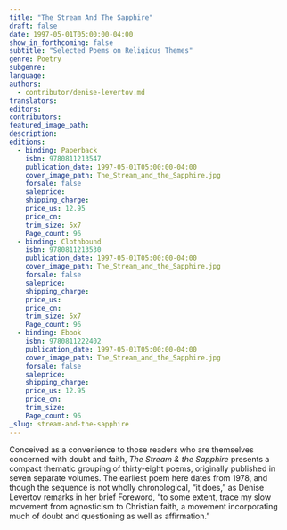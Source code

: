 ```yaml
---
title: "The Stream And The Sapphire"
draft: false
date: 1997-05-01T05:00:00-04:00
show_in_forthcoming: false
subtitle: "Selected Poems on Religious Themes"
genre: Poetry
subgenre:
language:
authors:
  - contributor/denise-levertov.md
translators:
editors:
contributors:
featured_image_path:
description:
editions:
  - binding: Paperback
    isbn: 9780811213547
    publication_date: 1997-05-01T05:00:00-04:00
    cover_image_path: The_Stream_and_the_Sapphire.jpg
    forsale: false
    saleprice:
    shipping_charge:
    price_us: 12.95
    price_cn:
    trim_size: 5x7
    Page_count: 96
  - binding: Clothbound
    isbn: 9780811213530
    publication_date: 1997-05-01T05:00:00-04:00
    cover_image_path: The_Stream_and_the_Sapphire.jpg
    forsale: false
    saleprice:
    shipping_charge:
    price_us:
    price_cn:
    trim_size: 5x7
    Page_count: 96
  - binding: Ebook
    isbn: 9780811222402
    publication_date: 1997-05-01T05:00:00-04:00
    cover_image_path: The_Stream_and_the_Sapphire.jpg
    forsale: false
    saleprice:
    shipping_charge:
    price_us: 12.95
    price_cn:
    trim_size:
    Page_count: 96
_slug: stream-and-the-sapphire
---
```


Conceived as a convenience to those readers who are themselves concerned with doubt and faith, _The Stream & the Sapphire_ presents a compact thematic grouping of thirty-eight poems, originally published in seven separate volumes. The earliest poem here dates from 1978, and though the sequence is not wholly chronological, “it does,” as Denise Levertov remarks in her brief Foreword, “to some extent, trace my slow movement from agnosticism to Christian faith, a movement incorporating much of doubt and questioning as well as affirmation.”


